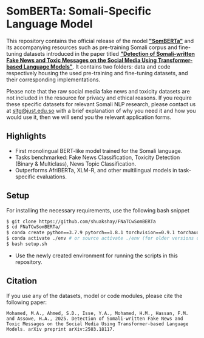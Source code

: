 # SomBERTa: Somali-Specific Language Model

This repository contains the official release of the model [**"SomBERTa"**](https://huggingface.co/shuakshay/SomBERTa) and its accompanying resources such as pre-training Somali corpus and fine-tuning datasets introduced in the paper titled [**"Detection of Somali-written Fake News and Toxic Messages on the Social Media Using Transformer-based Language Models"**](https://arxiv.org/abs/2503.18117). It contains two folders: data and code respectively housing the used pre-training and fine-tuning datasets, and their corresponding implementations.

Please note that the raw social media fake news and toxicity datasets are not included in the resource for privacy and ethical reasons. If you require these specific datasets for relevant Somali NLP research, please contact us at sltg@just.edu.so with a brief explanation of why you need it and how you would use it, then we will send you the relevant application forms.

##  Highlights

- First monolingual BERT-like model trained for the Somali language.
- Tasks benchmarked: Fake News Classification, Toxicity Detection (Binary & Multiclass), News Topic Classification.
- Outperforms AfriBERTa, XLM-R, and other multilingual models in task-specific evaluations.

## Setup

For installing the necessary requirements, use the following bash snippet
```bash
$ git clone https://github.com/shuakshay/FNaTCwSomBERTa
$ cd FNaTCwSomBERTa/
$ conda create python==3.7.9 pytorch==1.8.1 torchvision==0.9.1 torchaudio==0.8.0 cudatoolkit=10.2 -c pytorch -p ./env
$ conda activate ./env # or source activate ./env (for older versions of anaconda)
$ bash setup.sh 
```
* Use the newly created environment for running the scripts in this repository.

## Citation
If you use any of the datasets, model or code modules, please cite the following paper:
```
Mohamed, M.A., Ahmed, S.D., Isse, Y.A., Mohamed, H.M., Hassan, F.M. and Assowe, H.A., 2025. Detection of Somali-written Fake News and Toxic Messages on the Social Media Using Transformer-based Language Models. arXiv preprint arXiv:2503.18117.
```
